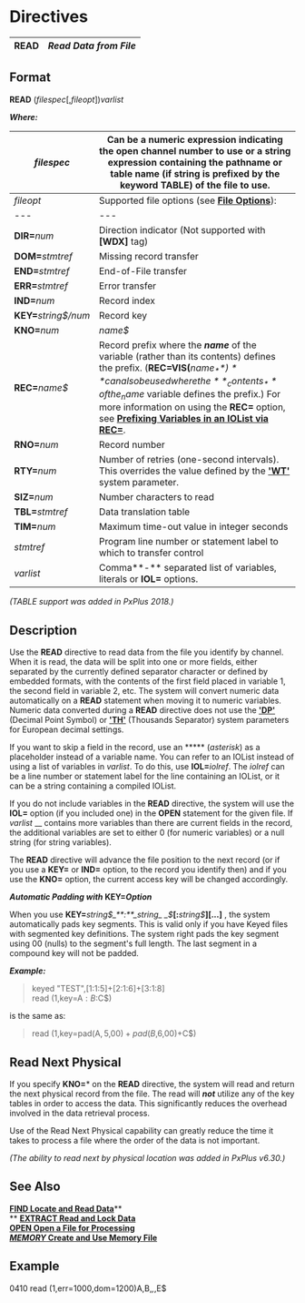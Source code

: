 # Directives 

**READ** |  **_Read Data from File_**  
---|---  
  
##  Format

**READ** (_filespec_[,_fileopt_])_varlist_

**_Where:_**

_filespec_ |  Can be a numeric expression indicating the open channel number to use or a string expression containing the pathname or table name (if string is prefixed by the keyword **TABLE**) of the file to use.  
---|---  
_fileopt_ |  Supported file options (see **[File Options](../appendix/input~output_and_control_options.htm#Mark1)**): |  **BSY=**_stmtref_ |  Traps Error #0: Record/file busy  
---|---  
**DIR=**_num_ |  Direction indicator (Not supported with **[WDX]** tag)  
**DOM=**_stmtref_ |  Missing record transfer  
**END=**_stmtref_ |  End-of-File transfer  
**ERR=**_stmtref_ |  Error transfer  
**IND=**_num_ |  Record index  
**KEY=**_string$/num_ |  Record key  
**KNO=**_num_ | _name$_ |  File access key number (_num_) or name (_name$_)  
**REC=**_name$_ |  Record prefix where the **_name_** of the variable (rather than its contents) defines the prefix. (**REC=VIS(**_name$_**)** can also be used where the **_contents_** of the _name$_ variable defines the prefix.) For more information on using the **REC=** option, see **[Prefixing Variables in an IOList via REC=](../PxPlus%20User%20Guide/File%20Handling/Processing%20Data%20Files/Input%20and%20Output%20Parameters.htm#Mark1)**.  
**RNO=**_num_ |  Record number  
**RTY=**_num_ |  Number of retries (one-second intervals). This overrides the value defined by the **['WT'](../parameters/wt.md)** system parameter.  
**SIZ=**_num_ |  Number characters to read  
**TBL=**_stmtref_ |  Data translation table  
**TIM=**_num_ |  Maximum time-out value in integer seconds  
_stmtref_ |  Program line number or statement label to which to transfer control  
_varlist_ |  Comma**-** separated list of variables, literals or **IOL=** options.  
  
_(TABLE support was added in PxPlus 2018.)_

##  Description

Use the **READ** directive to read data from the file you identify by channel. When it is read, the data will be split into one or more fields, either separated by the currently defined separator character or defined by embedded formats, with the contents of the first field placed in variable 1, the second field in variable 2, etc. The system will convert numeric data automatically on a **READ** statement when moving it to numeric variables. Numeric data converted during a **READ** directive does not use the **['DP'](../parameters/dp.md)** (Decimal Point Symbol) or **['TH'](../parameters/th.md)** (Thousands Separator) system parameters for European decimal settings.

If you want to skip a field in the record, use an ***** (_asterisk_) as a placeholder instead of a variable name. You can refer to an IOList instead of using a list of variables in _varlist_. To do this, use **IOL=**_iolref_. The _iolref_ can be a line number or statement label for the line containing an IOList, or it can be a string containing a compiled IOList.

If you do not include variables in the **READ** directive, the system will use the **IOL=** option (if you included one) in the **OPEN** statement for the given file. If _varlist_ __ contains more variables than there are current fields in the record, the additional variables are set to either 0 (for numeric variables) or a null string (for string variables).

The **READ** directive will advance the file position to the next record (or if you use a **KEY=** or **IND=** option, to the record you identify then) and if you use the **KNO=** option, the current access key will be changed accordingly.

**_Automatic Padding with_ KEY=_Option_**

When you use **KEY=**_string$_**:**_string_ _$_**[:**_string$_**][...]** , the system automatically pads key segments. This is valid only if you have Keyed files with segmented key definitions. The system right pads the key segment using $00$ (nulls) to the segment's full length. The last segment in a compound key will not be padded.

**_Example:_**

> keyed "TEST",[1:1:5]+[2:1:6]+[3:1:8]  
>  read (1,key=A$:B$:C$)

is the same as:

> read (1,key=pad(A$,5,$00$)+pad(B$,6,$00$)+C$)

##  Read Next Physical

If you specify **KNO=*** on the **READ** directive, the system will read and return the next physical record from the file. The read will **_not_** utilize any of the key tables in order to access the data. This significantly reduces the overhead involved in the data retrieval process.

Use of the Read Next Physical capability can greatly reduce the time it takes to process a file where the order of the data is not important.

_(The ability to read next by physical location was added in PxPlus v6.30.)_

##  See Also

[**FIND Locate and Read Data**](find.md)**  
** [**EXTRACT Read and Lock Data**](extract.md)  
[**OPEN Open a File for Processing**](open.md)  
[***MEMORY* Create and Use Memory File**](../file_handling/~memory~.md)

##  Example

0410 read (1,err=1000,dom=1200)A,B,*,*,E$
